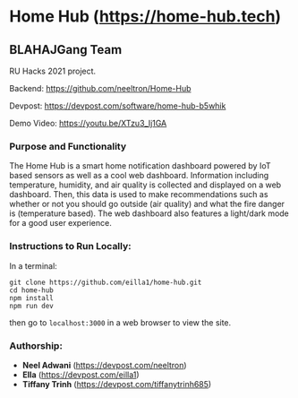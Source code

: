 # Home Hub (https://home-hub.tech)

## BLAHAJGang Team

RU Hacks 2021 project.

Backend: https://github.com/neeltron/Home-Hub

Devpost: https://devpost.com/software/home-hub-b5whik 

Demo Video: https://youtu.be/XTzu3_Ij1GA

### Purpose and Functionality
The Home Hub is a smart home notification dashboard powered by IoT based sensors as well as a cool web dashboard. Information including temperature, humidity, and air quality is collected and displayed on a web dashboard. Then, this data is used to make recommendations such as whether or not you should go outside (air quality) and what the fire danger is (temperature based). The web dashboard also features a light/dark mode for a good user experience.


### Instructions to Run Locally:
In a terminal:
```
git clone https://github.com/eilla1/home-hub.git
cd home-hub
npm install
npm run dev
```
then go to ```localhost:3000``` in a web browser to view the site. 

### Authorship:
* **Neel Adwani** (https://devpost.com/neeltron)
* **Ella** (https://devpost.com/eilla1)
* **Tiffany Trinh** (https://devpost.com/tiffanytrinh685)

